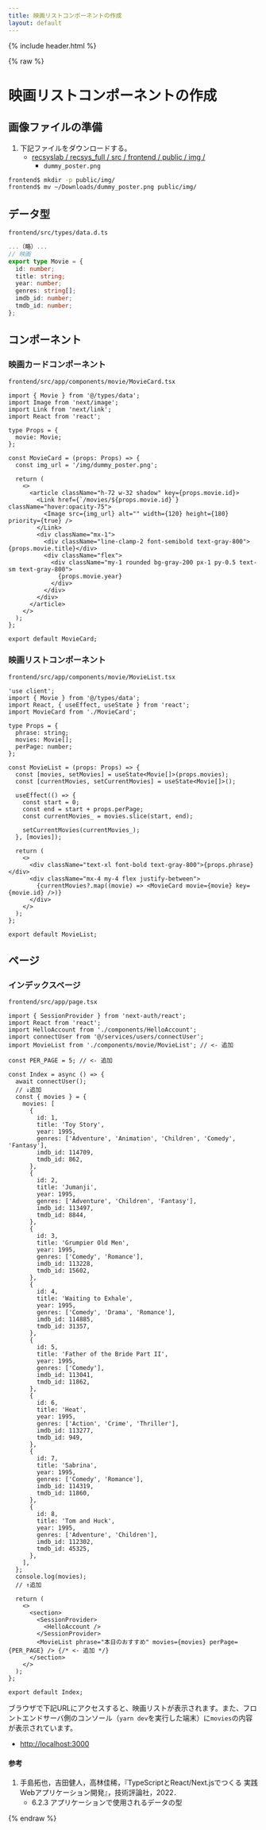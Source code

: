 ```yaml
---
title: 映画リストコンポーネントの作成
layout: default
---
```


{% include header.html %}

{% raw %}

# 映画リストコンポーネントの作成

## 画像ファイルの準備
1. 下記ファイルをダウンロードする。
   - [recsyslab / recsys_full / src / frontend / public / img / ](https://github.com/recsyslab/recsys-full/tree/main/src/frontend/public/img)
     - `dummy_poster.png`

```bash
frontend$ mkdir -p public/img/
frontend$ mv ~/Downloads/dummy_poster.png public/img/
```

## データ型
`frontend/src/types/data.d.ts`
```ts
...（略）...
// 映画
export type Movie = {
  id: number;
  title: string;
  year: number;
  genres: string[];
  imdb_id: number;
  tmdb_id: number;
};
```

## コンポーネント

### 映画カードコンポーネント
`frontend/src/app/components/movie/MovieCard.tsx`
```tsx
import { Movie } from '@/types/data';
import Image from 'next/image';
import Link from 'next/link';
import React from 'react';

type Props = {
  movie: Movie;
};

const MovieCard = (props: Props) => {
  const img_url = '/img/dummy_poster.png';

  return (
    <>
      <article className="h-72 w-32 shadow" key={props.movie.id}>
        <Link href={`/movies/${props.movie.id}`} className="hover:opacity-75">
          <Image src={img_url} alt="" width={120} height={180} priority={true} />
        </Link>
        <div className="mx-1">
          <div className="line-clamp-2 font-semibold text-gray-800">{props.movie.title}</div>
          <div className="flex">
            <div className="my-1 rounded bg-gray-200 px-1 py-0.5 text-sm text-gray-800">
              {props.movie.year}
            </div>
          </div>
        </div>
      </article>
    </>
  );
};

export default MovieCard;
```

### 映画リストコンポーネント
`frontend/src/app/components/movie/MovieList.tsx`
```tsx
'use client';
import { Movie } from '@/types/data';
import React, { useEffect, useState } from 'react';
import MovieCard from './MovieCard';

type Props = {
  phrase: string;
  movies: Movie[];
  perPage: number;
};

const MovieList = (props: Props) => {
  const [movies, setMovies] = useState<Movie[]>(props.movies);
  const [currentMovies, setCurrentMovies] = useState<Movie[]>();

  useEffect(() => {
    const start = 0;
    const end = start + props.perPage;
    const currentMovies_ = movies.slice(start, end);

    setCurrentMovies(currentMovies_);
  }, [movies]);

  return (
    <>
      <div className="text-xl font-bold text-gray-800">{props.phrase}</div>
      <div className="mx-4 my-4 flex justify-between">
        {currentMovies?.map((movie) => <MovieCard movie={movie} key={movie.id} />)}
      </div>
    </>
  );
};

export default MovieList;
```

## ページ
### インデックスページ
`frontend/src/app/page.tsx`
```tsx
import { SessionProvider } from 'next-auth/react';
import React from 'react';
import HelloAccount from './components/HelloAccount';
import connectUser from '@/services/users/connectUser';
import MovieList from './components/movie/MovieList'; // <- 追加

const PER_PAGE = 5; // <- 追加

const Index = async () => {
  await connectUser();
  // ↓追加
  const { movies } = {
    movies: [
      {
        id: 1,
        title: 'Toy Story',
        year: 1995,
        genres: ['Adventure', 'Animation', 'Children', 'Comedy', 'Fantasy'],
        imdb_id: 114709,
        tmdb_id: 862,
      },
      {
        id: 2,
        title: 'Jumanji',
        year: 1995,
        genres: ['Adventure', 'Children', 'Fantasy'],
        imdb_id: 113497,
        tmdb_id: 8844,
      },
      {
        id: 3,
        title: 'Grumpier Old Men',
        year: 1995,
        genres: ['Comedy', 'Romance'],
        imdb_id: 113228,
        tmdb_id: 15602,
      },
      {
        id: 4,
        title: 'Waiting to Exhale',
        year: 1995,
        genres: ['Comedy', 'Drama', 'Romance'],
        imdb_id: 114885,
        tmdb_id: 31357,
      },
      {
        id: 5,
        title: 'Father of the Bride Part II',
        year: 1995,
        genres: ['Comedy'],
        imdb_id: 113041,
        tmdb_id: 11862,
      },
      {
        id: 6,
        title: 'Heat',
        year: 1995,
        genres: ['Action', 'Crime', 'Thriller'],
        imdb_id: 113277,
        tmdb_id: 949,
      },
      {
        id: 7,
        title: 'Sabrina',
        year: 1995,
        genres: ['Comedy', 'Romance'],
        imdb_id: 114319,
        tmdb_id: 11860,
      },
      {
        id: 8,
        title: 'Tom and Huck',
        year: 1995,
        genres: ['Adventure', 'Children'],
        imdb_id: 112302,
        tmdb_id: 45325,
      },
    ],
  };
  console.log(movies);
  // ↑追加

  return (
    <>
      <section>
        <SessionProvider>
          <HelloAccount />
        </SessionProvider>
        <MovieList phrase="本日のおすすめ" movies={movies} perPage={PER_PAGE} /> {/* <- 追加 */}
      </section>
    </>
  );
};

export default Index;
```

ブラウザで下記URLにアクセスすると、映画リストが表示されます。また、フロントエンドサーバ側のコンソール（`yarn dev`を実行した端末）に`movies`の内容が表示されています。
- [http://localhost:3000](http://localhost:3000)

#### 参考
1. 手島拓也，吉田健人，高林佳稀，『TypeScriptとReact/Next.jsでつくる 実践Webアプリケーション開発』，技術評論社，2022．
   - 6.2.3 アプリケーションで使用されるデータの型

{% endraw %}
